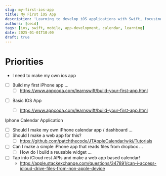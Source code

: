 ```yaml
---
slug: my-first-ios-app
title: My First iOS App
description: 'Learning to develop iOS applications with Swift, focusing on calendar and dashboard functionality.'
authors: [oeid]
tags: [ios, swift, mobile, app-development, calendar, learning]
date: 2025-01-01T10:00
draft: true
---
```


# Priorities
  - I need to make my own ios app

  
- [ ] Build my first iPhone app ...
    - [ ] https://www.appcoda.com/learnswift/build-your-first-app.html
* [ ] Basic IOS App
    * [ ] https://www.appcoda.com/learnswift/build-your-first-app.html


Iphone Calendar Application 
- [ ] Should I make my own iPhone calendar app / dashboard ...
- [ ] Should I make a web app for this?
	- [ ] https://github.com/patchthecode/JTAppleCalendar/wiki/Tutorials
- [ ] Can I make a simple iPhone app that reads files from dropbox …
	- [ ] How do I build a reusable widget …
- [ ] Tap into iCloud rest APIs and make a web app based calendar!
	- https://apple.stackexchange.com/questions/347891/can-i-access-icloud-drive-files-from-non-apple-device
	